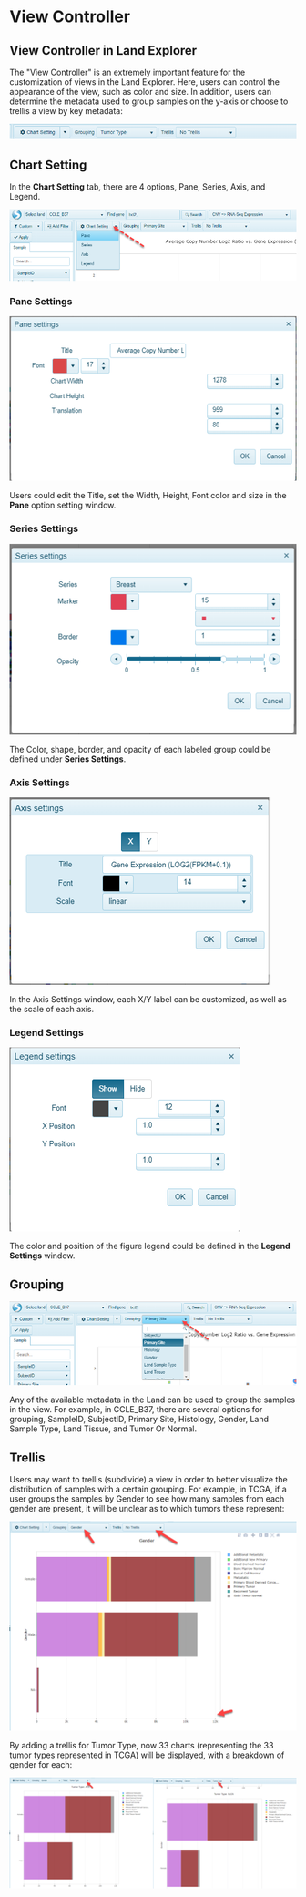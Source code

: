 # View Controller

## View Controller in Land Explorer

The "View Controller" is an extremely important feature for the customization of views in the Land Explorer. Here, users can control the appearance of the view, such as color and size. In addition, users can determine the metadata used to group samples on the y-axis or choose to trellis a view by key metadata:

![View_Controller_png](../images/view_controller.png)


## Chart Setting

In the **Chart Setting** tab, there are 4 options, Pane, Series, Axis, and Legend.

![LandPortal001_png](../images/ChartSetting.png)

### Pane Settings
![PaneSettings_png](../images/PaneSettings.png)

Users could edit the Title, set the Width, Height, Font color and size in the **Pane** option setting window.

### Series Settings
![SeriesSettings_png](../images/SeriesSettings.png)

The Color, shape, border, and opacity of each labeled group could be defined under **Series Settings**.

### Axis Settings

![AxisSetting_png](../images/AxisSettings.png)

In the Axis Settings window, each X/Y label can be customized, as well as the scale of each axis.

### Legend Settings

![LegendSettings_png](../images/LegendSettings.png)

The color and position of the figure legend could be defined in the **Legend Settings** window.


## Grouping

![Grouping_png](../images/GroupingOptions.png)

Any of the available metadata in the Land can be used to group the samples in the view. For example, in CCLE_B37, there are several options for grouping, SampleID, SubjectID, Primary Site, Histology, Gender, Land Sample Type, Land Tissue, and Tumor Or Normal.

## Trellis

Users may want to trellis (subdivide) a view in order to better visualize the distribution of samples with a certain grouping. For example, in TCGA, if a user groups the samples by Gender to see how many samples from each gender are present, it will be unclear as to which tumors these represent:

![no_trellis_png](../images/notrellis.png)

By adding a trellis for Tumor Type, now 33 charts (representing the 33 tumor types represented in TCGA) will be displayed, with a breakdown of gender for each:

![trellis_png](../images/trellis.png)
